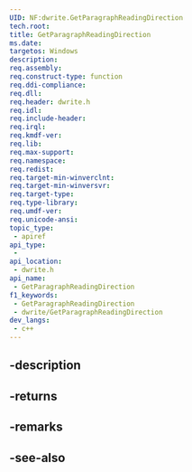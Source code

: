```yaml
---
UID: NF:dwrite.GetParagraphReadingDirection
tech.root: 
title: GetParagraphReadingDirection
ms.date: 
targetos: Windows
description: 
req.assembly: 
req.construct-type: function
req.ddi-compliance: 
req.dll: 
req.header: dwrite.h
req.idl: 
req.include-header: 
req.irql: 
req.kmdf-ver: 
req.lib: 
req.max-support: 
req.namespace: 
req.redist: 
req.target-min-winverclnt: 
req.target-min-winversvr: 
req.target-type: 
req.type-library: 
req.umdf-ver: 
req.unicode-ansi: 
topic_type:
 - apiref
api_type:
 - 
api_location:
 - dwrite.h
api_name:
 - GetParagraphReadingDirection
f1_keywords:
 - GetParagraphReadingDirection
 - dwrite/GetParagraphReadingDirection
dev_langs:
 - c++
---
```


## -description

## -returns

## -remarks

## -see-also

